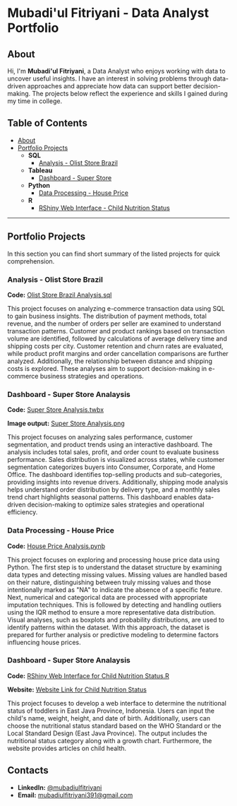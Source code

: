 # Mubadi'ul Fitriyani - Data Analyst Portfolio

## About
Hi, I'm **Mubadi'ul Fitriyani**, a Data Analyst who enjoys working with data to uncover useful insights. I have an interest in solving problems through data-driven approaches and appreciate how data can support better decision-making. The projects below reflect the experience and skills I gained during my time in college.

## Table of Contents
- [About](https://github.com/Mubadiul/Data-Analyst-Portfolio/blob/main/README.md#about)
- [Portfolio Projects](https://github.com/Mubadiul/Data-Analyst-Portfolio#portfolio-projects)
  - **SQL**
    - [Analysis - Olist Store Brazil](https://github.com/Mubadiul/Data-Analyst-Portfolio/blob/main/Olist%20Store%20Brazil%20Analysis.sql)
  - **Tableau**
    - [Dashboard - Super Store](https://public.tableau.com/shared/M8TXRS2XT?:display_count=n&:origin=viz_share_link)
  - **Python**
    - [Data Processing - House Price](https://github.com/Mubadiul/Data-Analyst-Portfolio/blob/main/Data%20Processing%20-%20House%20Price.ipynb)
  - **R**
    - [RShiny Web Interface - Child Nutrition Status](https://github.com/Mubadiul/Data-Analyst-Portfolio/blob/main/RShiny%20for%20Child%20Nutrition%20Status.R)
        
---

## Portfolio Projects
In this section you can find short summary of the listed projects for quick comprehension.

### **Analysis - Olist Store Brazil**
**Code:** [Olist Store Brazil Analysis.sql](https://github.com/Mubadiul/Data-Analyst-Portfolio/blob/main/Olist%20Store%20Brazil%20Analysis.sql)

This project focuses on analyzing e-commerce transaction data using SQL to gain business insights. The distribution of payment methods, total revenue, and the number of orders per seller are examined to understand transaction patterns. Customer and product rankings based on transaction volume are identified, followed by calculations of average delivery time and shipping costs per city. Customer retention and churn rates are evaluated, while product profit margins and order cancellation comparisons are further analyzed. Additionally, the relationship between distance and shipping costs is explored. These analyses aim to support decision-making in e-commerce business strategies and operations.

### **Dashboard - Super Store Analaysis**
**Code:** [Super Store Analysis.twbx](https://public.tableau.com/shared/M8TXRS2XT?:display_count=n&:origin=viz_share_link)

**Image output:** [Super Store Analysis.png](https://github.com/Mubadiul/Data-Analyst-Portfolio/blob/main/Super%20Store%20Dashboard.png)

This project focuses on analyzing sales performance, customer segmentation, and product trends using an interactive dashboard. The analysis includes total sales, profit, and order count to evaluate business performance. Sales distribution is visualized across states, while customer segmentation categorizes buyers into Consumer, Corporate, and Home Office. The dashboard identifies top-selling products and sub-categories, providing insights into revenue drivers. Additionally, shipping mode analysis helps understand order distribution by delivery type, and a monthly sales trend chart highlights seasonal patterns. This dashboard enables data-driven decision-making to optimize sales strategies and operational efficiency.

### **Data Processing - House Price**
**Code:** [House Price Analysis.pynb](https://github.com/Mubadiul/Data-Analyst-Portfolio/blob/main/Data%20Processing%20-%20House%20Price.ipynb)

This project focuses on exploring and processing house price data using Python. The first step is to understand the dataset structure by examining data types and detecting missing values. Missing values are handled based on their nature, distinguishing between truly missing values and those intentionally marked as "NA" to indicate the absence of a specific feature. Next, numerical and categorical data are processed with appropriate imputation techniques. This is followed by detecting and handling outliers using the IQR method to ensure a more representative data distribution. Visual analyses, such as boxplots and probability distributions, are used to identify patterns within the dataset. With this approach, the dataset is prepared for further analysis or predictive modeling to determine factors influencing house prices.

### **Dashboard - Super Store Analaysis**
**Code:** [RShiny Web Interface for Child Nutrition Status.R](https://github.com/Mubadiul/Data-Analyst-Portfolio/blob/main/RShiny%20for%20Child%20Nutrition%20Status.R)

**Website:** [Website Link for Child Nutrition Status](https://mubadiulfitriyani.shinyapps.io/statusgizibalitajatim/)

This project focuses to develop a web interface to determine the nutritional status of toddlers in East Java Province, Indonesia. Users can input the child's name, weight, height, and date of birth. Additionally, users can choose the nutritional status standard based on the WHO Standard or the Local Standard Design (East Java Province). The output includes the nutritional status category along with a growth chart. Furthermore, the website provides articles on child health.

## Contacts
- **LinkedIn:** [@mubadiulfitriyani](www.linkedin.com/in/mubadiulfitriyani)
- **Email:** [mubadiulfitriyani391@gmail.com](mubadiulfitriyani391@gmail.com)


